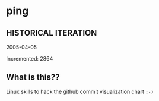 # ping

## HISTORICAL ITERATION
2005-04-05

Incremented: 2864

## What is this?? 
Linux skills to hack the github commit visualization chart `;-)`
